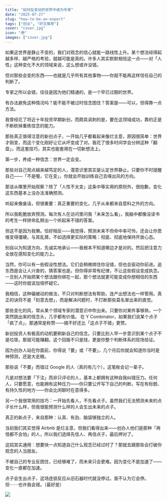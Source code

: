 ```yaml
---
title: "如何在变动的世界中成为专家"
date: "2025-07-27"
slug: "how-to-be-an-expert"
tags: ["创业", "好文推荐"]
cover: "cover.jpg"
icon: "😎"
images: ["cover.jpg"]
---
```

如果这世界是静止不变的，我们对观念的信心就能一路线性上升。某个想法经得起越多样、越严格的考验，就越可能是真的。许多人其实默默相信这一点——对「人性」这种变化不大的领域来说，这么想或许没错。



但对那些会变的东西——也就是几乎所有其他事物——你就不能再这样信任自己的判断了。



专家之所以会错，往往是因为他们精通的，是一个早已过期的世界。



有办法避免这种情况吗？能不能不被过时信念困住？答案是——可以，但得靠一点方法。



我曾经花了将近十年投资早期新创，而颇具讽刺的是，要在这领域成功，靠的正是不断砍掉重练信念的能力。



那些真正值得注意的新创点子，一开始几乎都看起来像烂主意，原因很简单：世界才刚变，而这个变化刚好让它从坏变成了对。我花了很多时间学会分辨这种「翻盘」，而这套技巧，其实也能套用在一切新想法上。



第一步，养成一种信念：世界一定会变。



那些对自己观点越来越笃定的人，潜意识里其实是认定世界静止。只要你不时提醒自己——「不是喔，它在变」，你就会开始训练自己去嗅出风的方向。



那该从哪里开始观察？除了「人性不太变」这条中等实用的原则外，很抱歉，变化这东西基本上没办法准确预测。



听起来像废话，但很重要：真正重要的变化，几乎从来都来自意料之外的方向。



所以我乾脆放弃预测。每次有人在访问里问我「未来怎么看」，我脑中都像没读书的考生一样拼命乱掰出一个听起来不错的答案。



但这不是因为我懒。恰好相反——我觉得，预测未来不但命中率可怜，还会让你思维变得僵硬。与其乱猜，不如选择更实际的策略：彻底、彻底地保持开放心态。



别自以为知道方向，先诚实地承认——我根本不知道哪边才是对的。然后把注意力全放在感知变化的能力上。



当然，你可以有一些假设性想法。它们会稍微绑住你没错，但也会驱动你前进。追东西是会让人兴奋的，猜答案也是。但你得非常有纪律，不让这些假设变成执念。
一旦别人开始把某个想法跟你绑在一起，那个想法就更可能变成你想相信的东西——这时你就该加倍怀疑它。



我相信，这种偏被动的做法，不只对判断想法有帮助，连产出想法也一样管用。真正的诀窍不是「刻意去想」，而是解决问题时，不打断那些莫名冒出来的直觉。



那些变化的风，常从某个领域专家的潜意识中吹出来。只要你对某件事够熟，一个突然跳出来的怪念头，几乎都有价值。
在 Y Combinator，如果我们说某个点子「疯了点」，那通常是称赞——搞不好还比「这点子不错」更赞。



新创投资人有极高的动机要刷新自己的信念。只要比别人早一步意识到某个点子不是垃圾，那就可能赚翻。这个回报不只是钱，更是你整个判断体系的现场验证。



因为创办人站在你面前，你得说「要」或「不要」，几个月后你就会知道你当时是神预测，还是大走眼。



那些说「不要」而错过 Google 的人（真的有几个），这笔帐会记一辈子。



凡是对想法要「下注」而非只评论的人，基本上都拥有这种自我纠错压力。任何人，只要愿意，也能拥有这种压力——你只要公开写下自己的判断。写在有标题、有持久性的地方——你会比闲聊时在意得多。



另一个我很常用的技巧：一开始先看人，不先看点子。虽然我们无法预测未来的点子长什么样，但我很能预测什么样的人会生出未来的点子。



真正的新点子，来自那种：认真、有劲、脑袋够独立的人。



当初我们其实觉得 Airbnb 是烂主意，但我们看得出来——创办人他们是那种「再怪都不会怕」的人，所以我们选择先信人、再信点子，最后押对了。



这招其实通用：想要快一点知道自己什么观念已经过时了？那就去跟那些会打破你观念的人当朋友。



不被自己的专业反困住，已经够难了，而未来只会更难。因为变化不是加速了——变化一直都在加速。



点子会生出点子，这场连锁反应从旧石器时代就没停过。我不认为它会停。
但⋯⋯也许我会错。（最好是）




![](https://prod-files-secure.s3.us-west-2.amazonaws.com/112d0858-5090-4d34-a606-b75eb8d65fd2/46476355-9cf3-4e99-9b7a-3531bc426380/1000202064.png?X-Amz-Algorithm=AWS4-HMAC-SHA256&X-Amz-Content-Sha256=UNSIGNED-PAYLOAD&X-Amz-Credential=ASIAZI2LB466ZP7TJ4MA%2F20250912%2Fus-west-2%2Fs3%2Faws4_request&X-Amz-Date=20250912T212659Z&X-Amz-Expires=3600&X-Amz-Security-Token=IQoJb3JpZ2luX2VjEL3%2F%2F%2F%2F%2F%2F%2F%2F%2F%2FwEaCXVzLXdlc3QtMiJGMEQCIHNctOosdkA2%2F%2BkGvzeSnUY%2FAi4PHVVhvl%2FoQWXqHe%2FDAiAHMAb9rfXddCZw2VLlEngRZInbVsMUGkYcbaWh0dg7Kir%2FAwg2EAAaDDYzNzQyMzE4MzgwNSIMhNbcMdLmW3NU2HZIKtwDTitVH4a91JHRNMacsuicq72AbBhj%2FrBADJ8Dh5%2F16G3BAx6%2FrczriQsZ8Jq00te%2Brf1T%2BTGJj%2FZm07QnooUSNyZ0BPBHBCChTvb2Eq%2BAod2o35X1m4Gic%2B3YuIWVQLcMClxDdEwKbAjSsORiULIRMZfDFI0qI3AXK0MtMoarZWUdtsdR6tO9Zfsj%2BuJnzosdc%2B7UAg1XGI5dniA9qgduoPQXwRmRTtvucAHmQXuQ%2FDOoVomIWI3CV%2B0iI%2FuIGYNJxuuBxvtzn50j05%2FoUNbsp2yza6Sxogz1oYx9XcdpUDoAqYQgRrG0JSdmEzk%2BaPR8wSint%2BLFyI2ZCdhCF%2FvTqHoTQZP%2BOP7iovX4LLyUfT8MOachwTgbmb3dy7oiBtj7PXaV9X%2BSF3fhgDtfXz0%2FEesBBxlQKljVJxMFYJDENL%2F3G03VUQma%2Fql%2FDhesVl06Bec39pRLkNUj2%2FLQn7tWjhV6erEGNpdav5jP8s9Yp%2BywHU%2FTPQLROTzyw0SlU97dQFLRKEqF3h4oaOv0Itm01WfRTb0ZlcoQj3CKx2KV24Kdfk2RMeZrRBoMZ4DOJIW4Slmm99jMFcbWksihWzlvwQslkskY7JAkD3vFZ4XrJTXEPJbSSP64s8KWNi8w0IySxgY6pgH6vKAgiLFuRBcMlumMaD3NsmhMRk4ftgAGDzxWcgWy%2FdOrpyns%2BON8OxXwfHPFDyZ0xO%2BPiI2R3%2F4N0YWWrx4RVJabVWuvbhJOFyIzlG6XfMFh%2B0cu5R4ykvuBaI0gAOWrgwFhUrSFgK%2FUcwIq7c1dGH%2FJybaBfzllPrN505uf7Wd7DiLzVX%2BQwkCkeTYEYUeNhhCDOFRpX63nEtGelszdpWXY01l9&X-Amz-Signature=e92efe34fe94f61c177b6538555a322146b0997431542a2265f9dc99ed1621d5&X-Amz-SignedHeaders=host&x-amz-checksum-mode=ENABLED&x-id=GetObject)

